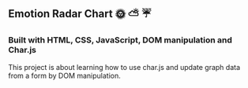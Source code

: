 ## Emotion Radar Chart :sun_with_face: :partly_sunny: :umbrella:

### Built with HTML, CSS, JavaScript, DOM manipulation and Char.js

This project is about learning how to use char.js and update graph data from a form by DOM manipulation. 